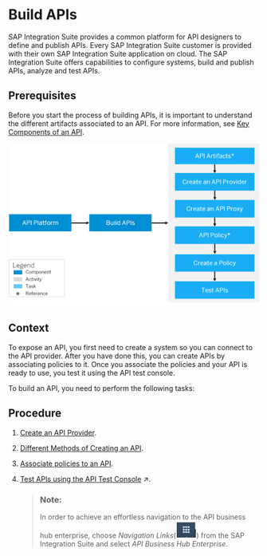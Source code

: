 <!-- loio74c042b9710e4970ae51ec58b749fb4f -->

# Build APIs

SAP Integration Suite provides a common platform for API designers to define and publish APIs. Every SAP Integration Suite customer is provided with their own SAP Integration Suite application on cloud. The SAP Integration Suite offers capabilities to configure systems, build and publish APIs, analyze and test APIs.



## Prerequisites

Before you start the process of building APIs, it is important to understand the different artifacts associated to an API. For more information, see [Key Components of an API](key-components-of-an-api-19c0654.md).

![](images/build_api_d735c8b.png)



## Context

To expose an API, you first need to create a system so you can connect to the API provider. After you have done this, you can create APIs by associating policies to it. Once you associate the policies and your API is ready to use, you test it using the API test console.

To build an API, you need to perform the following tasks:



## Procedure

1.  [Create an API Provider](create-an-api-provider-6b263e2.md).

2.  [Different Methods of Creating an API](different-methods-of-creating-an-api-4ac0431.md).

3.  [Associate policies to an API](policies-7e4f3e5.md).

4.  [Test APIs using the API Test Console](https://help.sap.com/viewer/4425026877144cc2b15505ed30215167/IAT/en-US/3ba6151391bc474b9f1fa69455f65e3b.html "Use the API Test Console to test the runtime behavior of APIs.") :arrow_upper_right:.

    > ### Note:  
    > In order to achieve an effortless navigation to the API business hub enterprise, choose *Navigation Links*\(![](images/Finalgrid_1a621ca.png)\) from the SAP Integration Suite and select *API Business Hub Enterprise*.


